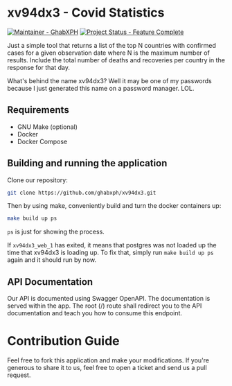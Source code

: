 # xv94dx3 - Covid Statistics

[![Maintainer - GhabXPH](https://img.shields.io/badge/maintainer-ghabxph-green.svg)](https://github.com/ghabxph)
[![Project Status - Feature Complete](https://img.shields.io/badge/project%20status-feature%20complete-green.svg)](https://github.com/ghabxph/xv94dx3)

Just a simple tool that returns a list of the top N countries with confirmed cases  for  a
given observation date where N is the maximum number of results. Include the total  number
of deaths and recoveries per country in the response for that day.

What's behind the name xv94dx3? Well it may be one of my passwords because I just generated
this name on a password manager. LOL.

## Requirements

* GNU Make (optional)
* Docker
* Docker Compose

## Building and running the application

Clone our repository:

``` sh
git clone https://github.com/ghabxph/xv94dx3.git
```

Then by using make, conveniently build and turn the docker containers up:

``` sh
make build up ps
```

`ps` is just for showing the process.

If `xv94dx3_web_1` has exited, it means that postgres was not  loaded  up  the  time  that
xv94dx3 is loading up. To fix that, simply run `make build up ps` again and it should  run
by now.

## API Documentation

Our API is documented using Swagger OpenAPI. The documentation is served within  the  app.
The root (/) route shall redirect you to the  API  documentation  and  teach  you  how  to
consume this endpoint.

# Contribution Guide

Feel free to fork this application and make your  modifications.  If  you're  generous  to
share it to us, feel free to open a ticket and send us a pull request.
